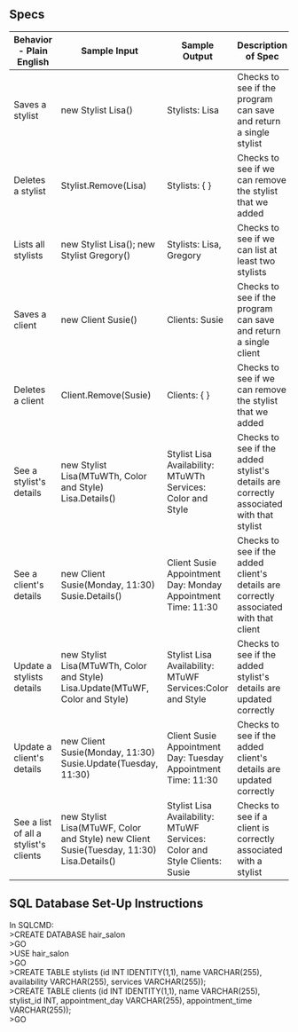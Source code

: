 ## Specs

| Behavior - Plain English              | Sample Input                                                                             | Sample Output                                                             | Description of Spec                                                                     |
|---------------------------------------|------------------------------------------------------------------------------------------|---------------------------------------------------------------------------|-----------------------------------------------------------------------------------------|
| Saves a stylist                       | new Stylist Lisa()                                                                       | Stylists: Lisa                                                            | Checks to see if the program can save and return a single stylist                       |
| Deletes a stylist                     | Stylist.Remove(Lisa)                                                                     | Stylists: { }                                                             | Checks to see if we can remove the stylist that we added                                |
| Lists all stylists                    | new Stylist Lisa(); new Stylist Gregory()                                                | Stylists: Lisa, Gregory                                                   | Checks to see if we can list at least two stylists                                      |
| Saves a client                        | new Client Susie()                                                                       | Clients: Susie                                                            | Checks to see if the program can save and return a single client                        |
| Deletes a client                      | Client.Remove(Susie)                                                                     | Clients: { }                                                              | Checks to see if we can remove the stylist that we added                                |
| See a stylist's details               |  new Stylist Lisa(MTuWTh, Color and Style) Lisa.Details()                                | Stylist Lisa Availability: MTuWTh Services: Color and Style               | Checks to see if the added stylist's details are correctly associated with that stylist |
| See a client's details                | new Client Susie(Monday, 11:30) Susie.Details()                                          | Client Susie Appointment Day: Monday Appointment Time: 11:30              | Checks to see if the added client's details are correctly associated with that client   |
| Update a stylists details             | new Stylist Lisa(MTuWTh, Color and Style) Lisa.Update(MTuWF, Color and Style)            | Stylist Lisa Availability: MTuWF Services:Color and Style                 | Checks to see if the added stylist's details are updated correctly                      |
| Update a client's details             | new Client Susie(Monday, 11:30) Susie.Update(Tuesday, 11:30)                             | Client Susie Appointment Day: Tuesday Appointment Time: 11:30             | Checks to see if the added client's details are updated correctly                       |
| See a list of all a stylist's clients | new Stylist Lisa(MTuWF, Color and Style) new Client Susie(Tuesday, 11:30) Lisa.Details() | Stylist Lisa Availability: MTuWF Services: Color and Style Clients: Susie | Checks to see if a client is correctly associated with a stylist                        |


## SQL Database Set-Up Instructions

In SQLCMD:<br>
\>CREATE DATABASE hair_salon <br>
\>GO <br>
\>USE hair_salon <br>
\>GO <br>
\>CREATE TABLE stylists (id INT IDENTITY(1,1), name VARCHAR(255), availability VARCHAR(255), services VARCHAR(255)); <br>
\>CREATE TABLE clients (id INT IDENTITY(1,1), name VARCHAR(255), stylist_id INT, appointment_day VARCHAR(255), appointment_time VARCHAR(255)); <br>
\>GO
